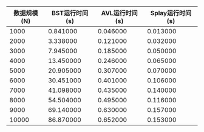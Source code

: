 | 数据规模(N) | BST运行时间(s) | AVL运行时间(s) | Splay运行时间(s) |
|---|---|---|---|
| 1000 | 0.841000 | 0.046000 | 0.013000 |
| 2000 | 3.338000 | 0.121000 | 0.032000 |
| 3000 | 7.945000 | 0.185000 | 0.050000 |
| 4000 | 13.450000 | 0.246000 | 0.065000 |
| 5000 | 20.905000 | 0.307000 | 0.070000 |
| 6000 | 30.451000 | 0.401000 | 0.106000 |
| 7000 | 41.098000 | 0.435000 | 0.140000 |
| 8000 | 54.504000 | 0.495000 | 0.116000 |
| 9000 | 69.140000 | 0.630000 | 0.157000 |
| 10000 | 86.870000 | 0.652000 | 0.153000 |